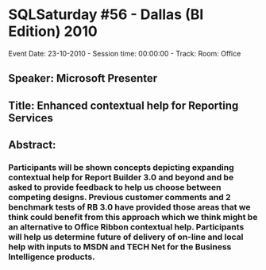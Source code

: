 # SQLSaturday #56 - Dallas (BI Edition) 2010
Event Date: 23-10-2010 - Session time: 00:00:00 - Track: Room: Office
## Speaker: Microsoft Presenter
## Title: Enhanced contextual help for Reporting Services
## Abstract:
### Participants will be shown concepts depicting expanding contextual help for Report Builder 3.0 and beyond and be asked to provide feedback to help us choose between competing designs.    Previous customer comments and 2 benchmark tests of RB 3.0 have provided those areas that we think could benefit from this approach which we think might be an alternative to Office Ribbon contextual help.  Participants will help us determine future of delivery of on-line and local help with inputs to MSDN and TECH Net for the Business Intelligence products.
